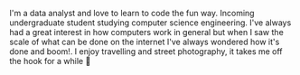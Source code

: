 I'm a data analyst and love to learn to code the fun way. Incoming undergraduate student studying computer science engineering. I've always had a great interest in how computers work in general but when I saw the scale of what can be done on the internet I've always wondered how it's done and boom!. I enjoy travelling and street photography, it takes me off the hook for a while 🚀

